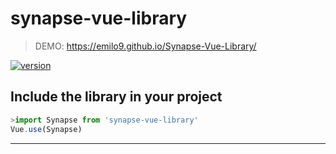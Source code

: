 # synapse-vue-library

> DEMO: https://emilo9.github.io/Synapse-Vue-Library/

[![version](https://img.shields.io/badge/version-1.1.0-yellow.svg)](https://semver.org)

## Include the library in your project
```javascript
>import Synapse from 'synapse-vue-library'
Vue.use(Synapse)
```
***
